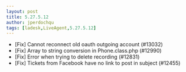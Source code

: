 ```yaml
---
layout: post
title: 5.27.5.12
author: jperdochqu
tags: [ladesk,LiveAgent,5.27.5.12]
---
```


- [Fix] Cannot reconnect old oauth outgoing account (#13032)
- [Fix] Array to string conversion in Phone.class.php (#12990)
- [Fix] Error when trying to delete recording (#12831)
- [Fix] Tickets from Facebook have no link to post in subject (#12455)
